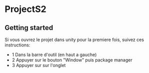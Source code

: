 # ProjectS2



## Getting started

Si vous ouvrez le projet dans unity pour la premiere fois, suivez ces instructions:
- 1 Dans la barre d'outil (en haut a gauche)
- 2 Appuyer sur le bouton "Window" puis package manager
- 3 Appuyer sur sur l'onglet  
